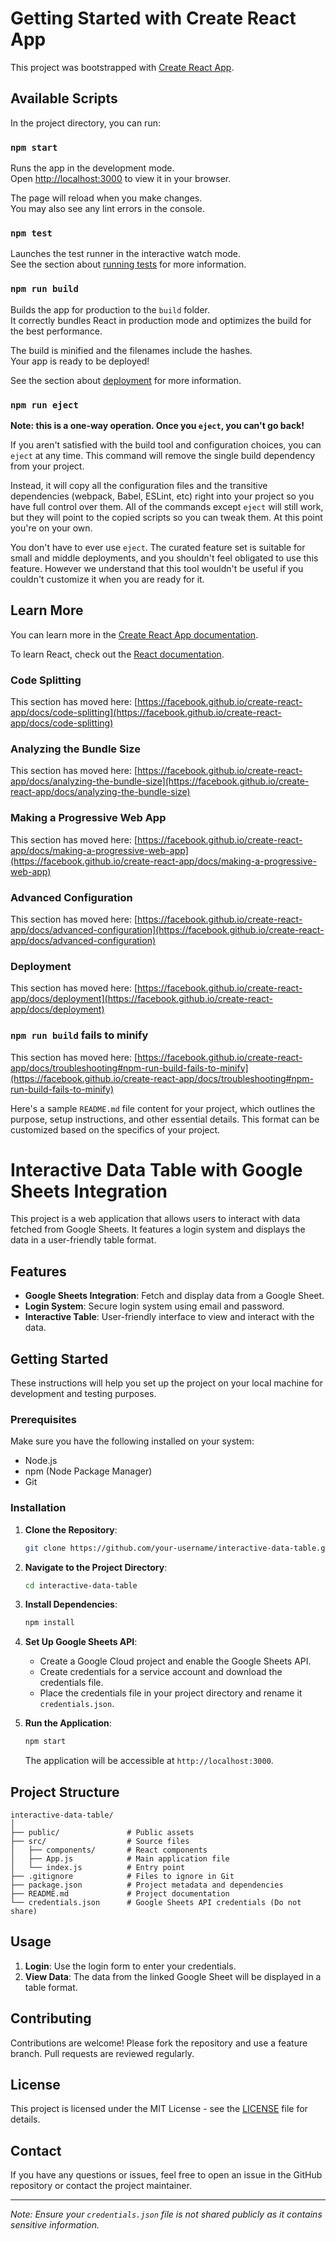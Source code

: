 # Getting Started with Create React App

This project was bootstrapped with [Create React App](https://github.com/facebook/create-react-app).

## Available Scripts

In the project directory, you can run:

### `npm start`

Runs the app in the development mode.\
Open [http://localhost:3000](http://localhost:3000) to view it in your browser.

The page will reload when you make changes.\
You may also see any lint errors in the console.

### `npm test`

Launches the test runner in the interactive watch mode.\
See the section about [running tests](https://facebook.github.io/create-react-app/docs/running-tests) for more information.

### `npm run build`

Builds the app for production to the `build` folder.\
It correctly bundles React in production mode and optimizes the build for the best performance.

The build is minified and the filenames include the hashes.\
Your app is ready to be deployed!

See the section about [deployment](https://facebook.github.io/create-react-app/docs/deployment) for more information.

### `npm run eject`

**Note: this is a one-way operation. Once you `eject`, you can't go back!**

If you aren't satisfied with the build tool and configuration choices, you can `eject` at any time. This command will remove the single build dependency from your project.

Instead, it will copy all the configuration files and the transitive dependencies (webpack, Babel, ESLint, etc) right into your project so you have full control over them. All of the commands except `eject` will still work, but they will point to the copied scripts so you can tweak them. At this point you're on your own.

You don't have to ever use `eject`. The curated feature set is suitable for small and middle deployments, and you shouldn't feel obligated to use this feature. However we understand that this tool wouldn't be useful if you couldn't customize it when you are ready for it.

## Learn More

You can learn more in the [Create React App documentation](https://facebook.github.io/create-react-app/docs/getting-started).

To learn React, check out the [React documentation](https://reactjs.org/).

### Code Splitting

This section has moved here: [https://facebook.github.io/create-react-app/docs/code-splitting](https://facebook.github.io/create-react-app/docs/code-splitting)

### Analyzing the Bundle Size

This section has moved here: [https://facebook.github.io/create-react-app/docs/analyzing-the-bundle-size](https://facebook.github.io/create-react-app/docs/analyzing-the-bundle-size)

### Making a Progressive Web App

This section has moved here: [https://facebook.github.io/create-react-app/docs/making-a-progressive-web-app](https://facebook.github.io/create-react-app/docs/making-a-progressive-web-app)

### Advanced Configuration

This section has moved here: [https://facebook.github.io/create-react-app/docs/advanced-configuration](https://facebook.github.io/create-react-app/docs/advanced-configuration)

### Deployment

This section has moved here: [https://facebook.github.io/create-react-app/docs/deployment](https://facebook.github.io/create-react-app/docs/deployment)

### `npm run build` fails to minify

This section has moved here: [https://facebook.github.io/create-react-app/docs/troubleshooting#npm-run-build-fails-to-minify](https://facebook.github.io/create-react-app/docs/troubleshooting#npm-run-build-fails-to-minify)


Here's a sample `README.md` file content for your project, which outlines the purpose, setup instructions, and other essential details. This format can be customized based on the specifics of your project.


# Interactive Data Table with Google Sheets Integration

This project is a web application that allows users to interact with data fetched from Google Sheets. It features a login system and displays the data in a user-friendly table format.

## Features

- **Google Sheets Integration**: Fetch and display data from a Google Sheet.
- **Login System**: Secure login system using email and password.
- **Interactive Table**: User-friendly interface to view and interact with the data.

## Getting Started

These instructions will help you set up the project on your local machine for development and testing purposes.

### Prerequisites

Make sure you have the following installed on your system:

- Node.js
- npm (Node Package Manager)
- Git

### Installation

1. **Clone the Repository**:

   ```bash
   git clone https://github.com/your-username/interactive-data-table.git
   ```

2. **Navigate to the Project Directory**:

   ```bash
   cd interactive-data-table
   ```

3. **Install Dependencies**:

   ```bash
   npm install
   ```

4. **Set Up Google Sheets API**:

   - Create a Google Cloud project and enable the Google Sheets API.
   - Create credentials for a service account and download the credentials file.
   - Place the credentials file in your project directory and rename it `credentials.json`.

5. **Run the Application**:

   ```bash
   npm start
   ```

   The application will be accessible at `http://localhost:3000`.

## Project Structure

```
interactive-data-table/
│
├── public/               # Public assets
├── src/                  # Source files
│   ├── components/       # React components
│   ├── App.js            # Main application file
│   └── index.js          # Entry point
├── .gitignore            # Files to ignore in Git
├── package.json          # Project metadata and dependencies
├── README.md             # Project documentation
└── credentials.json      # Google Sheets API credentials (Do not share)
```

## Usage

1. **Login**: Use the login form to enter your credentials.
2. **View Data**: The data from the linked Google Sheet will be displayed in a table format.

## Contributing

Contributions are welcome! Please fork the repository and use a feature branch. Pull requests are reviewed regularly.

## License

This project is licensed under the MIT License - see the [LICENSE](LICENSE) file for details.

## Contact

If you have any questions or issues, feel free to open an issue in the GitHub repository or contact the project maintainer.

---

*Note: Ensure your `credentials.json` file is not shared publicly as it contains sensitive information.*

